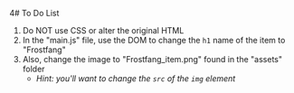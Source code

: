 4# To Do List
1. Do NOT use CSS or alter the original HTML
2. In the "main.js" file, use the DOM to change the `h1` name of the item to "Frostfang"
3. Also, change the image to "Frostfang_item.png" found in the "assets" folder
   - *Hint: you'll want to change the `src` of the `img` element*